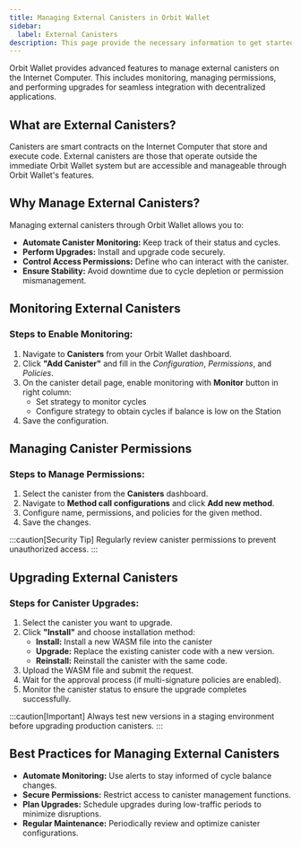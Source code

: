 ```yaml
---
title: Managing External Canisters in Orbit Wallet
sidebar:
  label: External Canisters
description: This page provide the necessary information to get started with Orbit.
---
```


Orbit Wallet provides advanced features to manage external canisters on the Internet Computer. This includes monitoring, managing permissions, and performing upgrades for seamless integration with decentralized applications.



## **What are External Canisters?**

Canisters are smart contracts on the Internet Computer that store and execute code. External canisters are those that operate outside the immediate Orbit Wallet system but are accessible and manageable through Orbit Wallet's features.


## **Why Manage External Canisters?**
Managing external canisters through Orbit Wallet allows you to:
- **Automate Canister Monitoring:** Keep track of their status and cycles.
- **Perform Upgrades:** Install and upgrade code securely.
- **Control Access Permissions:** Define who can interact with the canister.
- **Ensure Stability:** Avoid downtime due to cycle depletion or permission mismanagement.



## **Monitoring External Canisters**

### **Steps to Enable Monitoring:**
1. Navigate to **Canisters** from your Orbit Wallet dashboard.
2. Click **"Add Canister"** and fill in the _Configuration_, _Permissions_, and _Policies_.
3. On the canister detail page, enable monitoring with **Monitor** button in right column:
    - Set strategy to monitor cycles
    - Configure strategy to obtain cycles if balance is low on the Station
4. Save the configuration.


## **Managing Canister Permissions**

### **Steps to Manage Permissions:**
1. Select the canister from the **Canisters** dashboard.
2. Navigate to **Method call configurations** and click **Add new method**.
3. Configure name, permissions, and policies for the given method.
4. Save the changes.

:::caution[Security Tip]
Regularly review canister permissions to prevent unauthorized access.
:::



## **Upgrading External Canisters**

### **Steps for Canister Upgrades:**
1. Select the canister you want to upgrade.
2. Click **"Install"** and choose installation method:
    - **Install:** Install a new WASM file into the canister
    - **Upgrade:** Replace the existing canister code with a new version.
    - **Reinstall:** Reinstall the canister with the same code.
3. Upload the WASM file and submit the request.
4. Wait for the approval process (if multi-signature policies are enabled).
5. Monitor the canister status to ensure the upgrade completes successfully.

:::caution[Important]
Always test new versions in a staging environment before upgrading production canisters.
:::



## **Best Practices for Managing External Canisters**
- **Automate Monitoring:** Use alerts to stay informed of cycle balance changes.
- **Secure Permissions:** Restrict access to canister management functions.
- **Plan Upgrades:** Schedule upgrades during low-traffic periods to minimize disruptions.
- **Regular Maintenance:** Periodically review and optimize canister configurations.